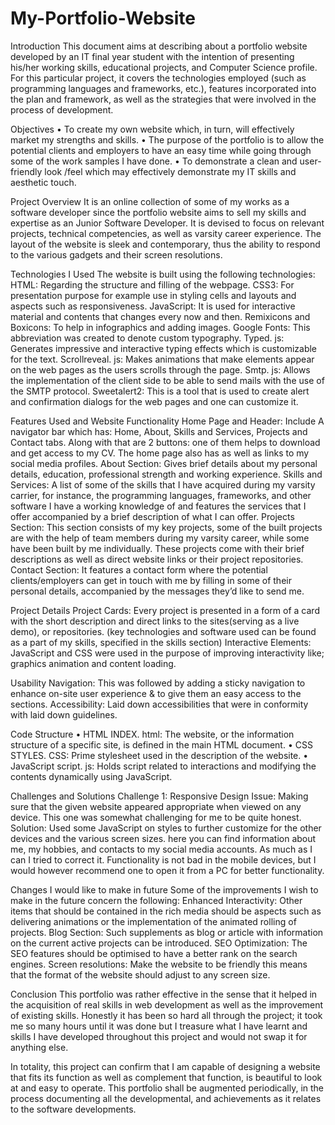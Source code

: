 # My-Portfolio-Website

Introduction
This document aims at describing about a portfolio website developed by an IT final year student with the intention of presenting his/her working skills, educational projects, and Computer Science profile. For this particular project, it covers the technologies employed (such as programming languages and frameworks, etc.), features incorporated into the plan and framework, as well as the strategies that were involved in the process of development. 

Objectives 
• To create my own website which, in turn, will effectively market my strengths and skills. 
• The purpose of the portfolio is to allow the potential clients and employers to have an easy time while going through some of the work samples I have done. 
• To demonstrate a clean and user-friendly look /feel which may effectively demonstrate my IT skills and aesthetic touch. 

Project Overview 
It is an online collection of some of my works as a software developer since the portfolio website aims to sell my skills and expertise as an Junior Software Developer. It is devised to focus on relevant projects, technical competencies, as well as varsity career experience. The layout of the website is sleek and contemporary, thus the ability to respond to the various gadgets and their screen resolutions. 

Technologies I Used 
The website is built using the following technologies: 
HTML: Regarding the structure and filling of the webpage. 
CSS3: For presentation purpose for example use in styling cells and layouts and aspects such as responsiveness. 
JavaScript: It is used for interactive material and contents that changes every now and then. Remixicons and Boxicons: To help in infographics and adding images. 
Google Fonts: This abbreviation was created to denote custom typography. 
Typed. js: Generates impressive and interactive typing effects which is customizable for the text. 
Scrollreveal. js: Makes animations that make elements appear on the web pages as the users scrolls through the page. 
Smtp. js: Allows the implementation of the client side to be able to send mails with the use of the SMTP protocol. 
Sweetalert2: This is a tool that is used to create alert and confirmation dialogs for the web pages and one can customize it.

Features Used and Website Functionality 
Home Page and Header: Include A navigator bar which has: Home, About, Skills and Services, Projects and Contact tabs. Along with that are 2 buttons: one of them helps to download and get access to my CV. The home page also has as well as links to my social media profiles. 
About Section: Gives brief details about my personal details, education, professional strength and working experience. 
Skills and Services: A list of some of the skills that I have acquired during my varsity carrier, for instance, the programming languages, frameworks, and other software I have a working knowledge of and features the services that I offer accompanied by a brief description of what I can offer. 
Projects Section: This section consists of my key projects, some of the built projects are with the help of team members during my varsity career, while some have been built by me individually. These projects come with their brief descriptions as well as direct website links or their project repositories. 
Contact Section: It features a contact form where the potential clients/employers can get in touch with me by filling in some of their personal details, accompanied by the messages they’d like to send me.

Project Details 
Project Cards: Every project is presented in a form of a card with the short description and direct links to the sites(serving as a live demo), or repositories. (key technologies and software used can be found as a part of my skills, specified in the skills section) 
Interactive Elements: JavaScript and CSS were used in the purpose of improving interactivity like; graphics animation and content loading.

Usability 
Navigation: This was followed by adding a sticky navigation to enhance on-site user experience & to give them an easy access to the sections. 
Accessibility: Laid down accessibilities that were in conformity with laid down guidelines. 

Code Structure 
• HTML 
INDEX. html: The website, or the information structure of a specific site, is defined in the main HTML document. 
• CSS 
STYLES. CSS: Prime stylesheet used in the description of the website. 
• JavaScript 
script. js: Holds script related to interactions and modifying the contents dynamically using JavaScript. 

Challenges and Solutions 
Challenge 1: Responsive Design 
Issue: Making sure that the given website appeared appropriate when viewed on any device. This one was somewhat challenging for me to be quite honest. 
Solution: Used some JavaScript on styles to further customize for the other devices and the various screen sizes. here you can find information about me, my hobbies, and contacts to my social media accounts. As much as I can I tried to correct it. Functionality is not bad in the mobile devices, but I would however recommend one to open it from a PC for better functionality.

Changes I would like to make in future 
Some of the improvements I wish to make in the future concern the following: 
Enhanced Interactivity: Other items that should be contained in the rich media should be aspects such as delivering animations or the implementation of the animated rolling of projects. 
Blog Section: Such supplements as blog or article with information on the current active projects can be introduced. 
SEO Optimization: The SEO features should be optimised to have a better rank on the search engines. 
Screen resolutions: Make the website to be friendly this means that the format of the website should adjust to any screen size.

Conclusion 
This portfolio was rather effective in the sense that it helped in the acquisition of real skills in web development as well as the improvement of existing skills. Honestly it has been so hard all through the project; it took me so many hours until it was done but I treasure what I have learnt and skills I have developed throughout this project and would not swap it for anything else. 

In totality, this project can confirm that I am capable of designing a website that fits its function as well as complement that function, is beautiful to look at and easy to operate. This portfolio shall be augmented periodically, in the process documenting all the developmental, and achievements as it relates to the software developments. 
